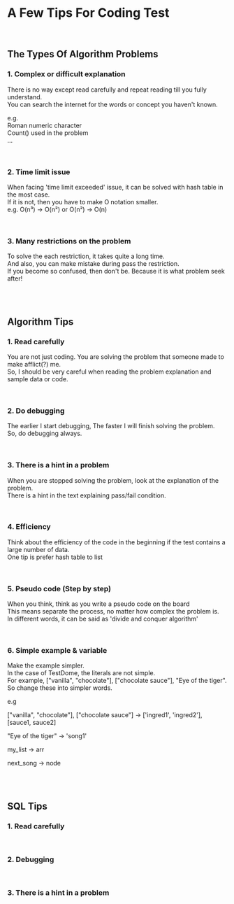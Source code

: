 
# A Few Tips For Coding Test
<br>



## The Types Of Algorithm Problems


### 1. Complex or difficult explanation
There is no way except read carefully and repeat reading till you fully understand. \
You can search the internet for the words or concept you haven't known.

e.g. \
Roman numeric character \
Count() used in the problem \
...

<br>


### 2. Time limit issue
When facing 'time limit exceeded' issue, it can be solved with hash table in the most case. \
If it is not, then you have to make O notation smaller. \
e.g. O(n³) -> O(n²)  or  O(n²) -> O(n)

<br>


### 3. Many restrictions on the problem
To solve the each restriction, it takes quite a long time. \
And also, you can make mistake during pass the restriction. \
If you become so confused, then don't be. Because it is what problem seek after!

<br>
<br>





## Algorithm Tips

### 1. Read carefully

You are not just coding. You are solving the problem that someone made to make afflict(?) me.\
So, I should be very careful when reading the problem explanation and sample data or code.

<br>



### 2. Do debugging

The earlier I start debugging, The faster I will finish solving the problem.\
So, do debugging always.

<br>



### 3. There is a hint in a problem

When you are stopped solving the problem, look at the explanation of the problem.\
There is a hint in the text explaining pass/fail condition.

<br>



### 4. Efficiency

Think about the efficiency of the code in the beginning if the test contains a large number of data.\
One tip is prefer hash table to list

<br>



### 5. Pseudo code (Step by step)

When you think, think as you write a pseudo code on the board\
This means separate the process, no matter how complex the problem is.\
In different words, it can be said as 'divide and conquer algorithm'

<br>



### 6. Simple example & variable

Make the example simpler.\
In the case of TestDome, the literals are not simple.\
For example, ["vanilla", "chocolate"], ["chocolate sauce"], "Eye of the tiger".\
So change these into simpler words.

e.g

["vanilla", "chocolate"], ["chocolate sauce"] -> ['ingred1', 'ingred2'], [sauce1, sauce2]

"Eye of the tiger" -> 'song1'

my_list -> arr

next_song -> node

<br><br>





## SQL Tips

### 1. Read carefully

<br>


### 2. Debugging

<br>


### 3. There is a hint in a problem

<br>
